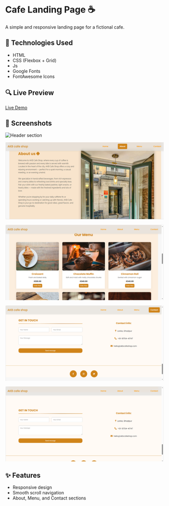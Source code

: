 
# Cafe Landing Page ☕

A simple and responsive landing page for a fictional cafe.

## 🔧 Technologies Used
- HTML
- CSS (Flexbox + Grid)
- Js 
- Google Fonts
- FontAwesome Icons

## 🔍 Live Preview
[Live Demo](https://cafe-responsive-landing-page.netlify.app/)

## 📸 Screenshots
![Header section](assets/images/image1.png)

![About Section](assets/images/image2.png)

![Menu Section](assets/images/image3.png)

![Contact Section](assets/images/image4.png)

![Menu + Footer Section](assets/images/image5.png)

## ✨ Features
- Responsive design
- Smooth scroll navigation
- About, Menu, and Contact sections
